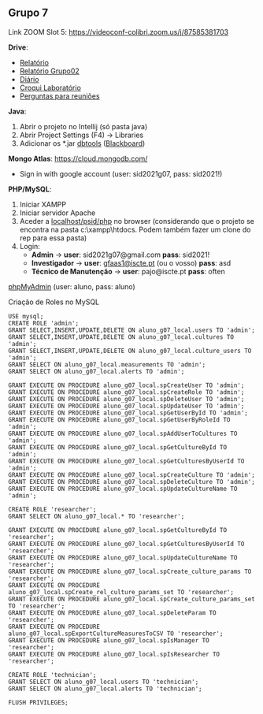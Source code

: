 ## Grupo 7
Link ZOOM Slot 5: https://videoconf-colibri.zoom.us/j/87585381703

**Drive**:<br/>
- [Relatório](https://docs.google.com/document/d/1F14r7k54XJ3Kmzq6IZxJsG_Xur3vkzZY/edit)<br/>
- [Relatório Grupo02](https://docs.google.com/document/d/1SCfdpyMIYwfB00AgGP9rdt_9Ycls6vsEastxUZjk_HM/edit?usp=sharing)
- [Diário](https://docs.google.com/spreadsheets/d/1HMAvvbRs9QXDj8qZwiOb9Uf7KmsjCt36/edit)<br/>
- [Croqui Laboratório](https://docs.google.com/document/d/1Lv8bhDtPm4bYxZKTBfCdPttEHuGRpBRA/edit)<br/>
- [Perguntas para reuniões](https://docs.google.com/document/d/1m1g19S2wEBp_5jOAlmTetTr329ICJ58XwlmQ7cQJcI4/edit?usp=sharing)<br/>

**Java**:
1. Abrir o projeto no Intellij (só pasta java)
2. Abrir Project Settings (F4) -> Libraries
3. Adicionar os *.jar [dbtools](https://drive.google.com/drive/folders/1EONx7NXCGDmnfU55PpnrQfEw2xk_ei0T?usp=sharing) ([Blackboard](https://e-learning.iscte-iul.pt/webapps/blackboard/content/listContent.jsp?course_id=_13125_1&content_id=_120562_1))

**Mongo Atlas**: https://cloud.mongodb.com/ <br/> 
 - Sign in with google account (user: sid2021g07, pass: sid2021!)

**PHP/MySQL**:<br/>
1. Iniciar XAMPP
2. Iniciar servidor Apache
3. Aceder a [localhost/psid/php](http://localhost/psid/php) no browser (considerando que o projeto se encontra na pasta c:\xampp\htdocs. Podem também fazer um clone do rep para essa pasta)
4. Login:
    * **Admin** -> **user**: sid2021g07\@gmail<span>.</span>com **pass**: sid2021!
    * **Investigador** -> **user**: gfaas1@iscte.pt (ou o vosso) **pass**: asd
    * **Técnico de Manutenção** -> **user**: pajo@iscte<span>.</span>pt **pass**: often

[phpMyAdmin](http://194.210.86.10/phpmyadmin/db_structure.php?server=1&db=aluno_g07) (user: aluno, pass: aluno)

Criação de Roles no MySQL
```mysql
USE mysql;
CREATE ROLE 'admin';
GRANT SELECT,INSERT,UPDATE,DELETE ON aluno_g07_local.users TO 'admin';
GRANT SELECT,INSERT,UPDATE,DELETE ON aluno_g07_local.cultures TO 'admin';
GRANT SELECT,INSERT,UPDATE,DELETE ON aluno_g07_local.culture_users TO 'admin';
GRANT SELECT ON aluno_g07_local.measurements TO 'admin';
GRANT SELECT ON aluno_g07_local.alerts TO 'admin';

GRANT EXECUTE ON PROCEDURE aluno_g07_local.spCreateUser TO 'admin';
GRANT EXECUTE ON PROCEDURE aluno_g07_local.spCreateRole TO 'admin';
GRANT EXECUTE ON PROCEDURE aluno_g07_local.spDeleteUser TO 'admin';
GRANT EXECUTE ON PROCEDURE aluno_g07_local.spUpdateUser TO 'admin';
GRANT EXECUTE ON PROCEDURE aluno_g07_local.spGetUserById TO 'admin';
GRANT EXECUTE ON PROCEDURE aluno_g07_local.spGetUserByRoleId TO 'admin';
GRANT EXECUTE ON PROCEDURE aluno_g07_local.spAddUserToCultures TO 'admin';
GRANT EXECUTE ON PROCEDURE aluno_g07_local.spGetCultureById TO 'admin';
GRANT EXECUTE ON PROCEDURE aluno_g07_local.spGetCulturesByUserId TO 'admin';
GRANT EXECUTE ON PROCEDURE aluno_g07_local.spCreateCulture TO 'admin';
GRANT EXECUTE ON PROCEDURE aluno_g07_local.spDeleteCulture TO 'admin';
GRANT EXECUTE ON PROCEDURE aluno_g07_local.spUpdateCultureName TO 'admin';

CREATE ROLE 'researcher';
GRANT SELECT ON aluno_g07_local.* TO 'researcher';

GRANT EXECUTE ON PROCEDURE aluno_g07_local.spGetCultureById TO 'researcher';
GRANT EXECUTE ON PROCEDURE aluno_g07_local.spGetCulturesByUserId TO 'researcher';
GRANT EXECUTE ON PROCEDURE aluno_g07_local.spUpdateCultureName TO 'researcher';
GRANT EXECUTE ON PROCEDURE aluno_g07_local.spCreate_culture_params TO 'researcher';
GRANT EXECUTE ON PROCEDURE aluno_g07_local.spCreate_rel_culture_params_set TO 'researcher';
GRANT EXECUTE ON PROCEDURE aluno_g07_local.spCreate_culture_params_set TO 'researcher';
GRANT EXECUTE ON PROCEDURE aluno_g07_local.spDeleteParam TO 'researcher';
GRANT EXECUTE ON PROCEDURE aluno_g07_local.spExportCultureMeasuresToCSV TO 'researcher';
GRANT EXECUTE ON PROCEDURE aluno_g07_local.spIsManager TO 'researcher';
GRANT EXECUTE ON PROCEDURE aluno_g07_local.spIsResearcher TO 'researcher';

CREATE ROLE 'technician';
GRANT SELECT ON aluno_g07_local.users TO 'technician';
GRANT SELECT ON aluno_g07_local.alerts TO 'technician';

FLUSH PRIVILEGES;
```
